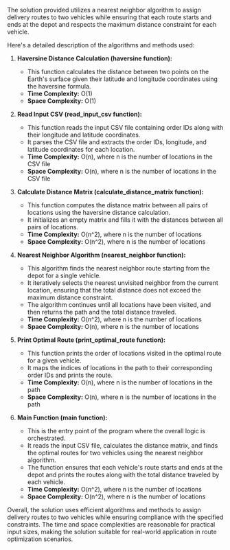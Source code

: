 The solution provided utilizes a nearest neighbor algorithm to assign delivery routes to two vehicles while ensuring that each route starts and ends at the depot and respects the maximum distance constraint for each vehicle.

Here's a detailed description of the algorithms and methods used:

1. **Haversine Distance Calculation (haversine function):**
   - This function calculates the distance between two points on the Earth's surface given their latitude and longitude coordinates using the haversine formula.
   - **Time Complexity:** O(1)
   - **Space Complexity:** O(1)

2. **Read Input CSV (read_input_csv function):**
   - This function reads the input CSV file containing order IDs along with their longitude and latitude coordinates.
   - It parses the CSV file and extracts the order IDs, longitude, and latitude coordinates for each location.
   - **Time Complexity:** O(n), where n is the number of locations in the CSV file
   - **Space Complexity:** O(n), where n is the number of locations in the CSV file

3. **Calculate Distance Matrix (calculate_distance_matrix function):**
   - This function computes the distance matrix between all pairs of locations using the haversine distance calculation.
   - It initializes an empty matrix and fills it with the distances between all pairs of locations.
   - **Time Complexity:** O(n^2), where n is the number of locations
   - **Space Complexity:** O(n^2), where n is the number of locations

4. **Nearest Neighbor Algorithm (nearest_neighbor function):**
   - This algorithm finds the nearest neighbor route starting from the depot for a single vehicle.
   - It iteratively selects the nearest unvisited neighbor from the current location, ensuring that the total distance does not exceed the maximum distance constraint.
   - The algorithm continues until all locations have been visited, and then returns the path and the total distance traveled.
   - **Time Complexity:** O(n^2), where n is the number of locations
   - **Space Complexity:** O(n), where n is the number of locations

5. **Print Optimal Route (print_optimal_route function):**
   - This function prints the order of locations visited in the optimal route for a given vehicle.
   - It maps the indices of locations in the path to their corresponding order IDs and prints the route.
   - **Time Complexity:** O(n), where n is the number of locations in the path
   - **Space Complexity:** O(n), where n is the number of locations in the path

6. **Main Function (main function):**
   - This is the entry point of the program where the overall logic is orchestrated.
   - It reads the input CSV file, calculates the distance matrix, and finds the optimal routes for two vehicles using the nearest neighbor algorithm.
   - The function ensures that each vehicle's route starts and ends at the depot and prints the routes along with the total distance traveled by each vehicle.
   - **Time Complexity:** O(n^2), where n is the number of locations
   - **Space Complexity:** O(n^2), where n is the number of locations

Overall, the solution uses efficient algorithms and methods to assign delivery routes to two vehicles while ensuring compliance with the specified constraints. The time and space complexities are reasonable for practical input sizes, making the solution suitable for real-world application in route optimization scenarios.